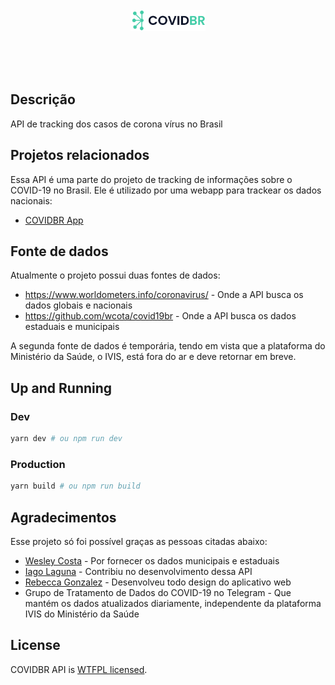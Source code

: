 <div align="center">
  <br />
  <br />
  <br />
  
  <p align="center">
  <a href="https://covidbr.netlify.com/" target="blank">
    <img src="assets/COVIDBR.svg" width="120" alt="COVIDBR Logo" />
  </a>
    </p>
  <br />
  <br />
  <br />
</div>

## Descrição
API de tracking dos casos de corona vírus no Brasil

## Projetos relacionados
Essa API é uma parte do projeto de tracking de informações sobre o COVID-19 no Brasil. Ele é utilizado por uma webapp
para trackear os dados nacionais:
  - [COVIDBR App](https://github.com/vmarcosp/covidbr-app)

## Fonte de dados
Atualmente o projeto possui duas fontes de dados:
 - https://www.worldometers.info/coronavirus/ - Onde a API busca os dados globais e nacionais
 - https://github.com/wcota/covid19br - Onde a API busca os dados estaduais e municipais
 
A segunda fonte de dados é temporária, tendo em vista que a plataforma do Ministério da Saúde, o IVIS, está fora do ar e deve retornar
em breve.

## Up and Running

### Dev
```sh
yarn dev # ou npm run dev
```

### Production
```sh
yarn build # ou npm run build
```

## Agradecimentos

Esse projeto só foi possível graças as pessoas citadas abaixo:
- [Wesley Costa](https://github.com/wcota) - Por fornecer os dados municipais e estaduais
- [Iago Laguna](https://github/iagolaguna) - Contribiu no desenvolvimento dessa API
- [Rebecca Gonzalez](https://dribbble.com/rebeccagonzalez) - Desenvolveu todo design do aplicativo web
- Grupo de Tratamento de Dados do COVID-19 no Telegram - Que mantém os dados atualizados diariamente, independente da plataforma IVIS do Ministério da Saúde

## License

COVIDBR API is [WTFPL licensed](LICENSE).

